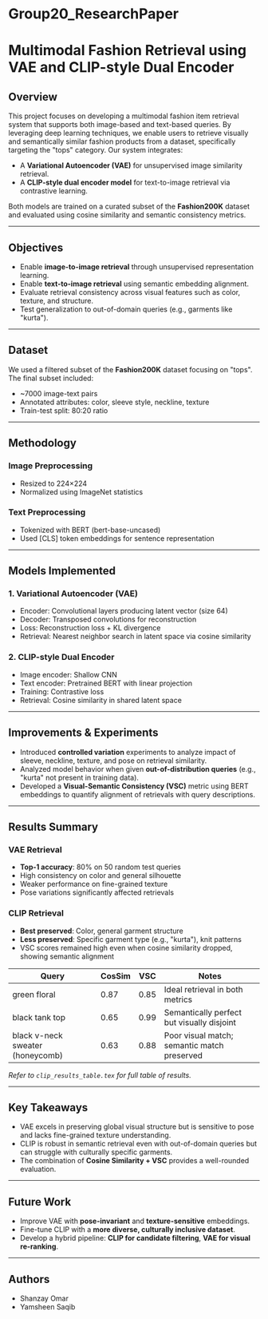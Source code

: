 # Group20_ResearchPaper


# Multimodal Fashion Retrieval using VAE and CLIP-style Dual Encoder

## Overview

This project focuses on developing a multimodal fashion item retrieval system that supports both image-based and text-based queries. By leveraging deep learning techniques, we enable users to retrieve visually and semantically similar fashion products from a dataset, specifically targeting the "tops" category. Our system integrates:

- A **Variational Autoencoder (VAE)** for unsupervised image similarity retrieval.
- A **CLIP-style dual encoder model** for text-to-image retrieval via contrastive learning.

Both models are trained on a curated subset of the **Fashion200K** dataset and evaluated using cosine similarity and semantic consistency metrics.

---

## Objectives

- Enable **image-to-image retrieval** through unsupervised representation learning.
- Enable **text-to-image retrieval** using semantic embedding alignment.
- Evaluate retrieval consistency across visual features such as color, texture, and structure.
- Test generalization to out-of-domain queries (e.g., garments like "kurta").

---

## Dataset

We used a filtered subset of the **Fashion200K** dataset focusing on "tops". The final subset included:

- ~7000 image-text pairs
- Annotated attributes: color, sleeve style, neckline, texture
- Train-test split: 80:20 ratio

---

## Methodology

### Image Preprocessing
- Resized to 224×224
- Normalized using ImageNet statistics

### Text Preprocessing
- Tokenized with BERT (bert-base-uncased)
- Used [CLS] token embeddings for sentence representation

---

## Models Implemented

### 1. Variational Autoencoder (VAE)
- Encoder: Convolutional layers producing latent vector (size 64)
- Decoder: Transposed convolutions for reconstruction
- Loss: Reconstruction loss + KL divergence
- Retrieval: Nearest neighbor search in latent space via cosine similarity

### 2. CLIP-style Dual Encoder
- Image encoder: Shallow CNN
- Text encoder: Pretrained BERT with linear projection
- Training: Contrastive loss
- Retrieval: Cosine similarity in shared latent space

---

## Improvements & Experiments

- Introduced **controlled variation** experiments to analyze impact of sleeve, neckline, texture, and pose on retrieval similarity.
- Analyzed model behavior when given **out-of-distribution queries** (e.g., "kurta" not present in training data).
- Developed a **Visual-Semantic Consistency (VSC)** metric using BERT embeddings to quantify alignment of retrievals with query descriptions.

---

## Results Summary

### VAE Retrieval
- **Top-1 accuracy**: 80% on 50 random test queries
- High consistency on color and general silhouette
- Weaker performance on fine-grained texture
- Pose variations significantly affected retrievals

### CLIP Retrieval
- **Best preserved**: Color, general garment structure
- **Less preserved**: Specific garment type (e.g., "kurta"), knit patterns
- VSC scores remained high even when cosine similarity dropped, showing semantic alignment

| Query                             | CosSim | VSC  | Notes                                      |
|----------------------------------|--------|------|--------------------------------------------|
| green floral                     | 0.87   | 0.85 | Ideal retrieval in both metrics            |
| black tank top                   | 0.65   | 0.99 | Semantically perfect but visually disjoint |
| black v-neck sweater (honeycomb) | 0.63   | 0.88 | Poor visual match; semantic match preserved|

*Refer to `clip_results_table.tex` for full table of results.*

---

## Key Takeaways

- VAE excels in preserving global visual structure but is sensitive to pose and lacks fine-grained texture understanding.
- CLIP is robust in semantic retrieval even with out-of-domain queries but can struggle with culturally specific garments.
- The combination of **Cosine Similarity + VSC** provides a well-rounded evaluation.

---

## Future Work

- Improve VAE with **pose-invariant** and **texture-sensitive** embeddings.
- Fine-tune CLIP with a **more diverse, culturally inclusive dataset**.
- Develop a hybrid pipeline: **CLIP for candidate filtering**, **VAE for visual re-ranking**.

---


## Authors

- Shanzay Omar  
- Yamsheen Saqib  
